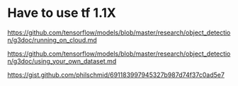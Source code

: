 # Have to use tf 1.1X

https://github.com/tensorflow/models/blob/master/research/object_detection/g3doc/running_on_cloud.md

https://github.com/tensorflow/models/blob/master/research/object_detection/g3doc/using_your_own_dataset.md

https://gist.github.com/philschmid/691183997945327b987d74f37c0ad5e7
